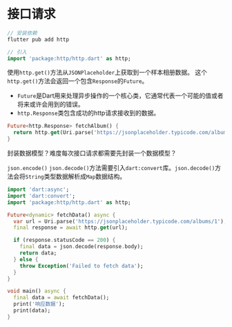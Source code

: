 # 接口请求

```dart
// 安装依赖
flutter pub add http

// 引入
import 'package:http/http.dart' as http;
```
使用`http.get()`方法从`JSONPlaceholder`上获取到一个样本相册数据。
这个`http.get()`方法会返回一个包含`Response`的`Future`。
- `Future`是Dart用来处理异步操作的一个核心类，它通常代表一个可能的值或者将来或许会用到的错误。
- `http.Response`类包含成功的http请求接收到的数据。

```dart
Future<http.Response> fetchAlbum() {
  return http.get(Uri.parse('https://jsonplaceholder.typicode.com/albums/1'));
}
```
封装数据模型？难度每次接口请求都需要先封装一个数据模型？

`json.encode()`
`json.decode()`方法需要引入`dart:convert`库。`json.decode()`方法会将`String`类型数据解析成`Map`数据结构。
```dart
import 'dart:async';
import 'dart:convert';
import 'package:http/http.dart' as http;

Future<dynamic> fetchData() async {
  var url = Uri.parse('https://jsonplaceholder.typicode.com/albums/1');
  final response = await http.get(url);

  if (response.statusCode == 200) {
    final data = json.decode(response.body);
    return data;
  } else {
    throw Exception('Failed to fetch data');
  }
}

void main() async {
  final data = await fetchData();
  print('响应数据');
  print(data);
}
```